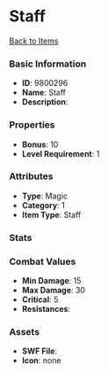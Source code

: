 # Staff



[Back to Items](../items.md)

### Basic Information

- **ID**: 9800296
- **Name**: Staff
- **Description**: 

### Properties

- **Bonus**: 10
- **Level Requirement**: 1

### Attributes

- **Type**: Magic     
- **Category**: 1
- **Item Type**: Staff

### Stats


### Combat Values

- **Min Damage**: 15
- **Max Damage**: 30
- **Critical**: 5
- **Resistances**: 

### Assets

- **SWF File**: 
- **Icon**: none

